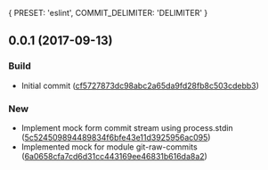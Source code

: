 { PRESET: 'eslint', COMMIT_DELIMITER: 'DELIMITER' }
<a name="0.0.1"></a>
## 0.0.1 (2017-09-13)


### Build

* Initial commit ([cf5727873dc98abc2a65da9fd28fb8c503cdebb3](https://github.com/madoos/node-changelog-generator/commit/cf5727873dc98abc2a65da9fd28fb8c503cdebb3))

### New

* Implement mock form commit stream using process.stdin ([5c524509894489834f6bfe43e11d3925956ac095](https://github.com/madoos/node-changelog-generator/commit/5c524509894489834f6bfe43e11d3925956ac095))
* Implemented mock for module git-raw-commits ([6a0658cfa7cd6d31cc443169ee46831b616da8a2](https://github.com/madoos/node-changelog-generator/commit/6a0658cfa7cd6d31cc443169ee46831b616da8a2))



